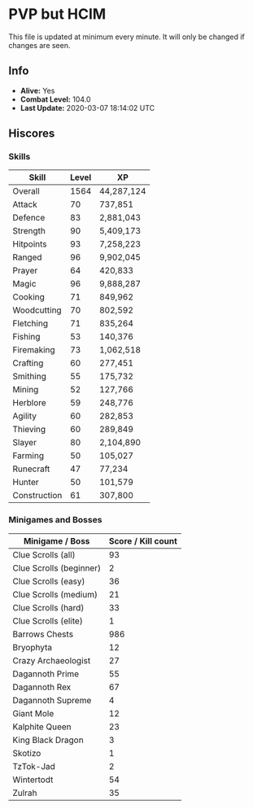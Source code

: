 # PVP but HCIM

This file is updated at minimum every minute. It will only be changed if changes are seen.

## Info

 - **Alive:** Yes
 - **Combat Level:** 104.0
 - **Last Update:** 2020-03-07 18:14:02 UTC

## Hiscores

### Skills

| Skill | Level | XP |
|--|--|--|
| Overall | 1564 | 44,287,124 |
| Attack | 70 | 737,851 |
| Defence | 83 | 2,881,043 |
| Strength | 90 | 5,409,173 |
| Hitpoints | 93 | 7,258,223 |
| Ranged | 96 | 9,902,045 |
| Prayer | 64 | 420,833 |
| Magic | 96 | 9,888,287 |
| Cooking | 71 | 849,962 |
| Woodcutting | 70 | 802,592 |
| Fletching | 71 | 835,264 |
| Fishing | 53 | 140,376 |
| Firemaking | 73 | 1,062,518 |
| Crafting | 60 | 277,451 |
| Smithing | 55 | 175,732 |
| Mining | 52 | 127,766 |
| Herblore | 59 | 248,776 |
| Agility | 60 | 282,853 |
| Thieving | 60 | 289,849 |
| Slayer | 80 | 2,104,890 |
| Farming | 50 | 105,027 |
| Runecraft | 47 | 77,234 |
| Hunter | 50 | 101,579 |
| Construction | 61 | 307,800 |

### Minigames and Bosses

| Minigame / Boss | Score / Kill count |
|--|--|
| Clue Scrolls (all) | 93 |
| Clue Scrolls (beginner) | 2 |
| Clue Scrolls (easy) | 36 |
| Clue Scrolls (medium) | 21 |
| Clue Scrolls (hard) | 33 |
| Clue Scrolls (elite) | 1 |
| Barrows Chests | 986 |
| Bryophyta | 12 |
| Crazy Archaeologist | 27 |
| Dagannoth Prime | 55 |
| Dagannoth Rex | 67 |
| Dagannoth Supreme | 4 |
| Giant Mole | 12 |
| Kalphite Queen | 23 |
| King Black Dragon | 3 |
| Skotizo | 1 |
| TzTok-Jad | 2 |
| Wintertodt | 54 |
| Zulrah | 35 |
